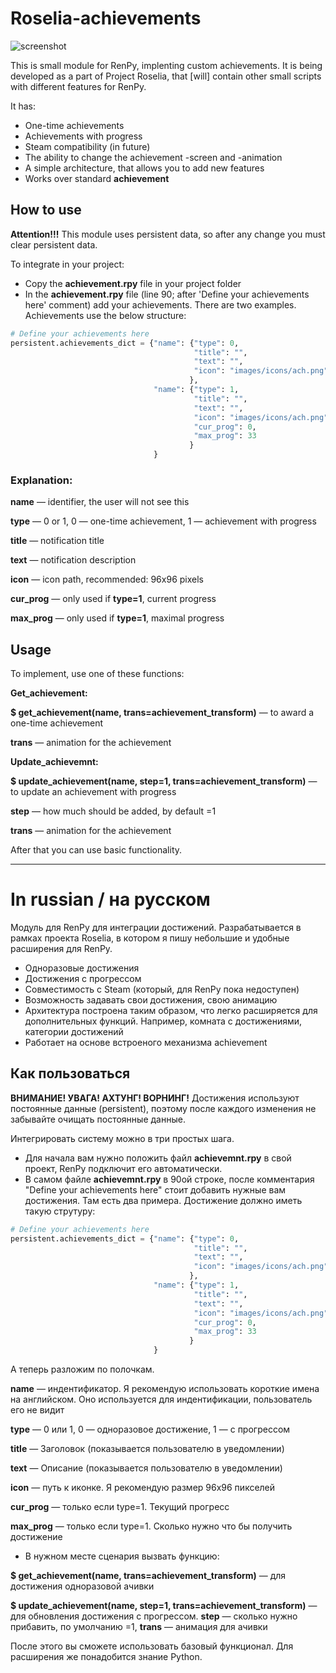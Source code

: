 # Roselia-achievements

![screenshot](https://github.com/OlegWock/Roselia-achievements/raw/master/screenshot.png)

This is small module for RenPy, implenting custom achievements. It is being developed as a part of Project Roselia, that \[will\] contain other small scripts with different features for RenPy.

It has:

* One-time achievements
* Achievements with progress
* Steam compatibility (in future)
* The ability to change the achievement -screen and -animation
* A simple architecture, that allows you to add new features
* Works over standard **achievement**

## How to use

**Attention!!!**
This module uses persistent data, so after any change you must clear persistent data.

To integrate in your project:

* Copy the **achievement.rpy** file in your project folder
* In the **achievement.rpy** file (line 90; after 'Define your achievements here' comment) add your achievements. There are two examples. Achievements use the below structure:

```python
# Define your achievements here
persistent.achievements_dict = {"name": {"type": 0, 
                                         "title": "",
                                         "text": "",
                                         "icon": "images/icons/ach.png"
                                        },
                                "name": {"type": 1,
                                         "title": "",
                                         "text": "",
                                         "icon": "images/icons/ach.png",
                                         "cur_prog": 0,
                                         "max_prog": 33
                                        }
                                }
```

### Explanation:

**name** — identifier, the user will not see this

**type** — 0 or 1, 0 — one-time achievement, 1 — achievement with progress

**title** — notification title
 
**text** — notification description

**icon** — icon path, recommended: 96х96 pixels

**cur_prog** — only used if **type=1**, current progress

**max_prog** — only used if **type=1**, maximal progress

## Usage

To implement, use one of these functions:

**Get_achievement:**

**$ get_achievement(name, trans=achievement_transform)** — to award a one-time achievement

**trans** — animation for the achievement

**Update_achievemnt:**

**$ update_achievement(name, step=1, trans=achievement_transform)** — to update an achievement with progress

**step** — how much should be added, by default =1

**trans** — animation for the achievement

After that you can use basic functionality.

-------------------------------------------------------------------------------

# In russian / на русском

Модуль для RenPy для интеграции достижений. Разрабатывается в рамках проекта Roselia, в котором я пишу небольшие и удобные расширения для RenPy.

* Одноразовые достижения
* Достижения с прогрессом
* Совместимость с Steam (который, для RenPy пока недоступен)
* Возможность задавать свои достижения, свою анимацию
* Архитектура построена таким образом, что легко расширяется для дополнительных функций. Например, комната с достижениями, категории достижений
* Работает на основе встроеного механизма achievement

## Как пользоваться
**ВНИМАНИЕ! УВАГА! АХТУНГ! ВОРНИНГ!**
Достижения используют постоянные данные (persistent), поэтому после каждого изменения не забывайте очищать постоянные данные.

Интегрировать систему можно в три простых шага.

* Для начала вам нужно положить файл **achievemnt.rpy** в свой проект, RenPy подключит его автоматически.
* В самом файле **achievemnt.rpy** в 90ой строке, после комментария "Define your achievements here" стоит добавить нужные вам достижения. Там есть два примера. Достижение должно иметь такую струтуру:

```python
# Define your achievements here
persistent.achievements_dict = {"name": {"type": 0, 
                                         "title": "",
                                         "text": "",
                                         "icon": "images/icons/ach.png"
                                        },
                                "name": {"type": 1,
                                         "title": "",
                                         "text": "",
                                         "icon": "images/icons/ach.png",
                                         "cur_prog": 0,
                                         "max_prog": 33
                                        }
                                }
```

А теперь разложим по полочкам. 

**name** — индентификатор. Я рекомендую использовать короткие имена на английском. Оно используется для индентификации, пользователь его не видит

**type** — 0 или 1, 0 — одноразовое достижение, 1 — с прогрессом

**title** — Заголовок (показывается пользователю в уведомлении)
 
**text** — Описание (показывается пользователю в уведомлении)

**icon** — путь к иконке. Я рекомендую размер 96х96 пикселей

**cur_prog** — только если type=1. Текущий прогресс

**max_prog** — только если type=1. Сколько нужно что бы получить достижение

* В нужном месте сценария вызвать функцию:

**$ get_achievement(name, trans=achievement_transform)** — для достижения одноразовой ачивки

**$ update_achievement(name, step=1, trans=achievement_transform)** — для обновления достижения с прогрессом. **step** — сколько нужно прибавить, по умолчанию =1, **trans** — анимация для ачивки

После этого вы сможете использовать базовый функционал. Для расширения же понадобится знание Python.

